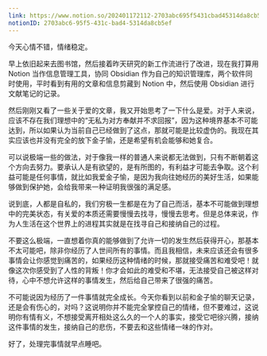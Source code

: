 ```yaml
---
link: https://www.notion.so/202401172112-2703abc695f5431cbad45314da8cb5ef
notionID: 2703abc6-95f5-431c-bad4-5314da8cb5ef
---
```

今天心情不错，情绪稳定。

早上依旧起来去图书馆，然后接着昨天研究的新工作流进行了改进，现在我打算用 Notion 当作信息管理工具，协同 Obsidian 作为自己的知识管理库，两个软件同时使用，平时看到有用的文章和信息剪藏到 Notion 中，然后使用 Obsidian 进行文献笔记的记录。

然后刚刚又看了一些关于爱的文章，我又开始思考了一下什么是爱。对于人来说，应该不存在我们理想中的“无私为对方奉献并不求回报”，因为这种境界基本不可能达到，所以如果认为当前自己已经做到了这点，那就可能是比较虚伪的。我现在其实应该也并没有完全的放下金子愉，还是希望有机会能够和她复合。

可以说极端一些的做法，对于像我一样的普通人来说都无法做到，只有不断朝着这个方向去努力。要承认人是有欲望的，是有所图的，有利益才可能去争取。这个利益可能是任何事情，就比如我爱金子愉，是因为我向往她经历的美好生活，如果能够做到保护她，会给我带来一种证明我很强的满足感。

说到底，人都是自私的，我们穷极一生都是在为了自己而活，基本不可能做到理想中的完美状态，有关爱的本质还需要慢慢去找寻，慢慢去思考。但是总体来说，作为人生活在这个世界上的进程其实就是在找寻自己和接纳自己的过程。

不要这么极端，一直想着你真的能够做到了允许一切的发生然后获得开心，那基本不太可能吧，除非你经历了人世间所有的事情。而且我相信，未来应该还会有很多事情会让你感觉到痛苦的，如果经历这种情绪的时候，那就接受痛苦和难受吧！就像这次你感受到了人性的背叛！你才会如此的难受和不堪，无法接受自己被这样对待，心中不想允许这样的事情发生，然后给自己带来了很强的痛苦。

不可能说因为经历了一件事情就完全成长。今天你看到以前和金子愉的聊天记录，还是会有伤心的，对吗？这说明你并不能完全掌控自己的情绪，但不要难过，这说明你有情有义，不想接受离开相处这么久的一个人的事实，接受它吧徐兴腾，接纳这件事情的发生，接纳自己的悲伤，不要去和这些情绪一味的作对。

好了，处理完事情就早点睡吧。